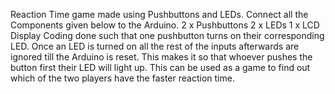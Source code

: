 Reaction Time game made using Pushbuttons and LEDs.
Connect all the Components given below to the Arduino.
2 x Pushbuttons
2 x LEDs
1 x LCD Display
Coding done such that one pushbutton turns on their corresponding LED.
Once an LED is turned on all the rest of the inputs afterwards are ignored till the Arduino is reset.
This makes it so that whoever pushes the button first their LED will light up.
This can be used as a game to find out which of the two players have the faster reaction time.
